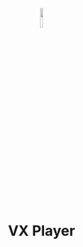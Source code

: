 <p align="center"><img src="https://raw.githubusercontent.com/mohitjaisal/VXPlayer/master/favicon.png" width="10%" /> </p>
<h1 align="center">VX Player<h1>
